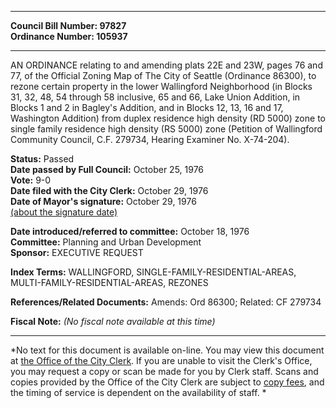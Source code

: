* * * * *  
  
**Council Bill Number: [](#h0)[](#h2)97827**   
**Ordinance Number: 105937**  
  
* * * * *  
  
AN ORDINANCE relating to and amending plats 22E and 23W, pages 76 and 77, of the Official Zoning Map of The City of Seattle (Ordinance 86300), to rezone certain property in the lower Wallingford Neighborhood (in Blocks 31, 32, 48, 54 through 58 inclusive, 65 and 66, Lake Union Addition, in Blocks 1 and 2 in Bagley's Addition, and in Blocks 12, 13, 16 and 17, Washington Addition) from duplex residence high density (RD 5000) zone to single family residence high density (RS 5000) zone (Petition of Wallingford Community Council, C.F. 279734, Hearing Examiner No. X-74-204).  
  
**Status:** Passed   
**Date passed by Full Council:** October 25, 1976   
**Vote:** 9-0   
**Date filed with the City Clerk:** October 29, 1976   
**Date of Mayor's signature:** October 29, 1976   
[(about the signature date)](/~public/approvaldate.htm)   
  
  
**Date introduced/referred to committee:** October 18, 1976   
**Committee:** Planning and Urban Development   
**Sponsor:** EXECUTIVE REQUEST   
  
**Index Terms:** WALLINGFORD, SINGLE-FAMILY-RESIDENTIAL-AREAS, MULTI-FAMILY-RESIDENTIAL-AREAS, REZONES  
  
**References/Related Documents:** Amends: Ord 86300; Related: CF 279734  
  
**Fiscal Note:** *(No fiscal note available at this time)*  
  
* * * * *  
  
*No text for this document is available on-line. You may view this document at [the Office of the City Clerk](http://www.seattle.gov/leg/clerk/contactUs.htm). If you are unable to visit the Clerk's Office, you may request a copy or scan be made for you by Clerk staff. Scans and copies provided by the Office of the City Clerk are subject to [copy fees](http://clerk.seattle.gov/~public/clerkfees.htm), and the timing of service is dependent on the availability of staff. *  
  
  
